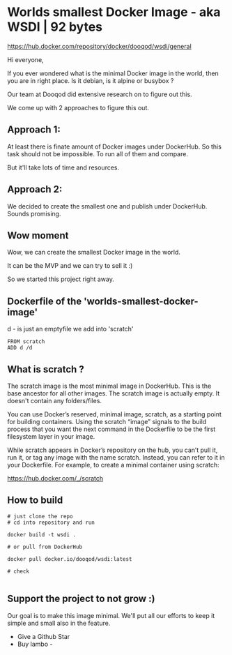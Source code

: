 # Worlds smallest Docker Image - aka WSDI | 92 bytes

https://hub.docker.com/repository/docker/dooqod/wsdi/general

Hi everyone,

If you ever wondered what is the minimal Docker image in the world, then you are in right place.
Is it debian, is it alpine or busybox ? 

Our team at Dooqod did extensive research on to figure out this.

We come up with 2 approaches to figure this out.

## Approach 1:
At least there is finate amount of Docker images under DockerHub. 
So this task should not be impossible. To run all of them and compare.

But it'll take lots of time and resources. 

## Approach 2:
We decided to create the smallest one and publish under DockerHub. Sounds promising.

## Wow moment

Wow, we can create the smallest Docker image in the world.

It can be the MVP and we can try to sell it :) 

So we started this project right away.

## Dockerfile of the 'worlds-smallest-docker-image'

d - is just an emptyfile we add into 'scratch'

```shell
FROM scratch
ADD d /d

```

## What is scratch ?

The scratch image is the most minimal image in DockerHub. This is the base ancestor for all other images. 
The scratch image is actually empty. It doesn't contain any folders/files.

You can use Docker’s reserved, minimal image, scratch, as a starting point for building containers. Using the scratch “image” signals to the build process that you want the next command in the Dockerfile to be the first filesystem layer in your image.

While scratch appears in Docker’s repository on the hub, you can’t pull it, run it, or tag any image with the name scratch. Instead, you can refer to it in your Dockerfile. For example, to create a minimal container using scratch:

https://hub.docker.com/_/scratch

## How to build 

```shell
# just clone the repo
# cd into repository and run 

docker build -t wsdi .

# or pull from DockerHub

docker pull docker.io/dooqod/wsdi:latest

# check 


```

## Support the project to not grow :)

Our goal is to make this image minimal.
We'll put all our efforts to keep it simple and small also in the feature.

 - Give a Github Star
 - Buy lambo - 




